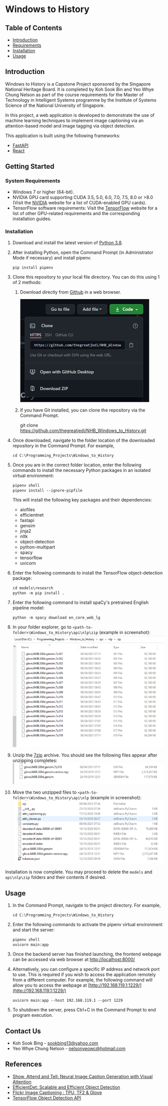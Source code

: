# Windows to History

## Table of Contents
* [Introduction](#introduction)
* [Requirements](#requirements)
* [Installation](#installation)
* [Usage](#usage)

## Introduction
Windows to History is a Capstone Project sponsored by the Singapore
National Heritage Board. It is completed by Koh Sook Bin and Yeo Whye
Chung Nelson as part of the course requirements for the Master of
Technology in Intelligent Systems programme by the Institute of Systems
Science of the National University of Singapore.

In this project, a web application is developed to demonstrate the use
of machine learning techniques to implement image captioning via an
attention-based model and image tagging via object detection. 

This application is built using the following frameworks:
* [FastAPI](https://fastapi.tiangolo.com)
* [React](https://reactjs.org)

## Getting Started
### System Requirements
* Windows 7 or higher (64-bit).
* NVIDIA GPU card supporting CUDA 3.5, 5.0, 6.0, 7.0, 7.5, 8.0 or >8.0
  (Visit the [NVIDIA](https://developer.nvidia.com/cuda-gpus) website
  for a list of CUDA-enabled GPU cards).
* TensorFlow software requirements: Visit the
  [TensorFlow](https://www.tensorflow.org/install/gpu#software_requirements)
  website for a list of other GPU-related requirements and the
  corresponding installation guides.

### Installation
1. Download and install the latest version of 
   [Python 3.8](https://www.python.org/downloads).
2. After installing Python, open the Command Prompt (in Administrator
   Mode if necessary) and install pipenv.
   
       pip install pipenv
3. Clone this repository to your local file directory. You can do this
   using 1 of 2 methods:
   1. Download directly from
      [Github](https://github.com/thegreatjedi/NHB_Windows_to_History)
      in a web browser.

      ![screenshot1.png](readme_images/screenshot1.png)
   2. If you have Git installed, you can clone the repository via the
      Command Prompt.
      
       git clone https://github.com/thegreatjedi/NHB_Windows_to_History.git
4. Once downloaded, navigate to the folder location of the downloaded
   repository in the Command Prompt. For example,
      
       cd C:\Programming_Projects\Windows_to_History
5. Once you are in the correct folder location, enter the following
   commands to install the necessary Python packages in an isolated
   virtual environment:
      
       pipenv shell
       pipenv install --ignore-pipfile
   This will install the following key packages and their dependencies:
   * aiofiles
   * efficientnet
   * fastapi
   * gensim
   * jinja2
   * nltk
   * object-detection
   * python-multipart
   * spacy
   * tensorflow
   * uvicorn
6. Enter the following commands to install the TensorFlow
   object-detection package:
   
       cd models\research
       python -m pip install .
7. Enter the following command to install spaCy's pretrained English pipeline
   model:
   
       python -m spacy download en_core_web_lg
8. In your folder explorer, go to
   `<path-to-folder>\Windows_to_History\api\nlp\zip` (example in
   screenshot):
   ![screenshot2.png](readme_images/screenshot2.png)
9. Unzip the [7zip](https://www.7-zip.org/download.html) archive. You
   should see the following files appear after unzipping completes:
   ![screenshot3.png](readme_images/screenshot3.png)
10. Move the two unzipped files to
   `<path-to-folder>\Windows_to_History\api\nlp` (example in
   screenshot):
   ![img.png](readme_images/screenshot4.png)
   
Installation is now complete. You may proceed to delete the `models` and
`api\nlp\zip` folders and their contents if desired.
   
## Usage
1. In the Command Prompt, navigate to the project directory. For
   example,
      
       cd C:\Programming_Projects\Windows_to_History
2. Enter the following commands to activate the pipenv virtual
   environment and start the server:
   
       pipenv shell
       uvicorn main:app
3. Once the backend server has finished launching, the frontend webpage
   can be accessed via web browser at
   [http://localhost:8000/](http://localhost:8000/)
4. Alternatively, you can configure a specific IP address and network
   port to use. This is required if you wish to access the application
   remotely from a different computer. For example, the following
   command will allow you to access the webpage at
   [http://192.168.119.1:1229/](http://192.168.119.1:1229/)
   
       uvicorn main:app --host 192.168.119.1 --port 1229
5. To shutdown the server, press Ctrl+C in the Command Prompt to end
   program execution.
   
## Contact Us
* Koh Sook Bing - [sookbing13@yahoo.com](mailto:sookbing13@yahoo.com?subject=NHB%20Capstone%20Project)
* Yeo Whye Chung Nelson - [nelsonyeowc@hotmail.com](mailto:nelsonyeowc@hotmail.com?subject=NHB%20Capstone%20Project)

## References
* [Show, Attend and Tell: Neural Image Caption Generation with Visual Attention](https://arxiv.org/pdf/1502.03044.pdf)
* [EfficientDet: Scalable and Efficient Object Detection](https://arxiv.org/pdf/1911.09070.pdf)
* [Flickr Image Captioning : TPU, TF2 & Glove](https://www.kaggle.com/ratthachat/flickr-image-captioning-tpu-tf2-glove)
* [TensorFlow Object Detection API](https://github.com/tensorflow/models/tree/master/research/object_detection)
